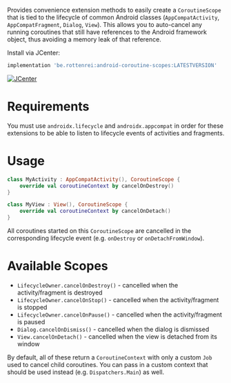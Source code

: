 Provides convenience extension methods to easily create a `CoroutineScope`
that is tied to the lifecycle of common Android classes (`AppCompatActivity`, `AppCompatFragment`, `Dialog`, `View`).
This allows you to auto-cancel any running coroutines that still have references to the Android framework object,
thus avoiding a memory leak of that reference.

Install via JCenter:

```groovy
implementation 'be.rottenrei:android-coroutine-scopes:LATESTVERSION'
```

[ ![JCenter](https://api.bintray.com/packages/karottenreibe/android-coroutine-scopes/android-coroutine-scopes/images/download.svg) ](https://bintray.com/karottenreibe/android-coroutine-scopes/android-coroutine-scopes/_latestVersion)

# Requirements

You must use `androidx.lifecycle` and `androidx.appcompat` in order for these extensions to be able to listen to lifecycle events of activities and fragments.

# Usage

```kotlin
class MyActivity : AppCompatActivity(), CoroutineScope {
    override val coroutineContext by cancelOnDestroy()
}

class MyView : View(), CoroutineScope {
    override val coroutineContext by cancelOnDetach()
}
```

All coroutines started on this `CoroutineScope` are cancelled in the corresponding lifecycle event
(e.g. `onDestroy` or `onDetachFromWindow`).

# Available Scopes

- `LifecycleOwner.cancelOnDestroy()` - cancelled when the activity/fragment is destroyed
- `LifecycleOwner.cancelOnStop()` - cancelled when the activity/fragment is stopped
- `LifecycleOwner.cancelOnPause()` - cancelled when the activity/fragment is paused
- `Dialog.cancelOnDismiss()` - cancelled when the dialog is dismissed
- `View.cancelOnDetach()` - cancelled when the view is detached from its window

By default, all of these return a `CoroutineContext` with only a custom `Job` used to cancel
child coroutines. You can pass in a custom context that should be used instead (e.g. `Dispatchers.Main`) as well.

